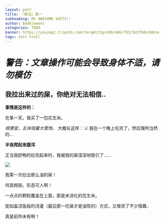 ```yaml
---
layout: post
title: 『屎记』其一
subheading: MY AWESOME SHITS!!
author: BadElement
categories: TODO
banner: https://youimg1.tripcdn.com/target/tg/430/446/703/5d2fb8a190ce4b5c9b0a85a806946df3_C_750_350.jpg
tags: shit troll
---
```


# ***警告：文章操作可能会导致身体不适，请勿模仿***

## 我拉出来过的屎，你绝对无法相信..

**事情是这样的：**

在某一天，我买了一包花生米。

*很便宜，五块钱量大管饱。*
大概长这样：
<img src="https://raw.githubusercontent.com/BadElement/MyPic/main/Snipaste_2021-05-25_10-21-07.png" style="zoom: 67%;" />
我在一个晚上吃完了，然后理所当然的...

**半夜爬起来腹泻**

正当我舒畅的拉完起来时，我被我的屎深深地吸引了......

![](https://raw.githubusercontent.com/BadElement/Kyaru-headpic/main/img/head-1.jpeg)

我第一次拉出那么油的屎！

何其绚丽，形态可人啊！

一点点的颗粒覆盖在上面，那是未消化的花生米。

犹如盖浇饭般的浇灌（最后那一坨屎才是油性的）方式，又增添了不少情趣..

真是前所未有啊！